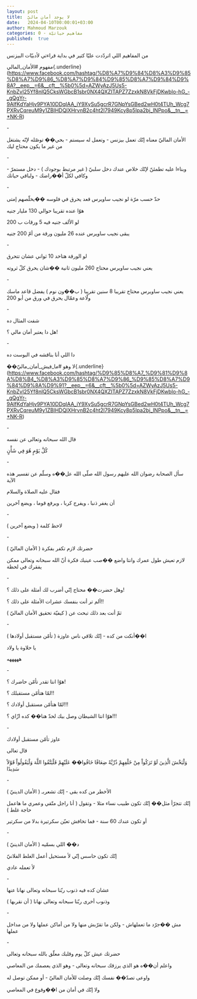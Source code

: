 ```yaml
---
layout: post
title:  لا يوجد أمان ماليّ
date:   2024-04-10T00:00:01+03:00
author: Mahmoud Marzouk
categories: 0 - مفاهيم حياتيّة
published:  true
---
```

من المفاهيم اللي اتردّدت عليّا كتير في بداية قراءتي لأدبيّات
البيزنس

مفهوم
\#الأمان_المالي{.underline}(https://www.facebook.com/hashtag/%D8%A7%D9%84%D8%A3%D9%85%D8%A7%D9%86_%D8%A7%D9%84%D9%85%D8%A7%D9%84%D9%8A?__eep__=6&__cft__%5b0%5d=AZWyAzJ5Us5-KnbZvI25Yf8nlQ5CksWGbcB1sbr0NX4QXZITAPZ7ZzxkN8VkFjDKwbIo-hG_-_gQgYr-9AIfKdYaHjv9PYA10DDqIAA_iY9XySu5gcrR7GNpYsGBed2wH0t4TUh_Wcg7PXRvCqreuM9y1ZBlHDQIXHrvnB2c4ht2l7949Kcy8p5Ipa2bj_INPpo&__tn__=*NK-R)

\-

الأمان الماليّ معناه إنّك تعمل بيزنس - وتعمل له سيستم - بحي�� توصّله لإنّه
يشتغل من غير ما يكون محتاج ليك

\-

وبناءا عليه تطمئنّ لإنّك خلاص عندك دخل سلبيّ ( غير مرتبط بوجودك ) - دخل
مستمرّ - وكافي لكلّ أ��راضك - ولباقي حياتك

\-

حدّ حسب مرّة لو نجيب ساويرس قعد يحرق في فلوسه ��يخلّصهم إمتى

هوّا عنده تقريبا حوالي 130 مليار جنيه

لو الألف جنيه فيه 5 ورقات ب 200

يبقى نجيب ساويرس عنده 26 مليون ورقة من أمّ 200 جنيه

\-

لو الورقة هتاخد 10 ثواني عشان تتحرق

يعني نجيب ساويرس محتاج 260 مليون ثانية ��شان يحرق كلّ ثروته

\-

يعني نجيب ساويرس محتاج تقريبا 8 سنين تقريبا ( ب��ون نوم ) يفضل قاعد ماسك
ولّاعة وعمّال يحرق في ورق من أبو 200

\-

شفت المثال ده

هل دا يعتبر أمان مالي ؟!

\-

دا اللي أنا بناقشه في البوست ده

��لا وهو
\#ما_فيش_أمان_ماليّ{.underline}(https://www.facebook.com/hashtag/%D9%85%D8%A7_%D9%81%D9%8A%D8%B4_%D8%A3%D9%85%D8%A7%D9%86_%D9%85%D8%A7%D9%84%D9%8A%D9%91?__eep__=6&__cft__%5b0%5d=AZWyAzJ5Us5-KnbZvI25Yf8nlQ5CksWGbcB1sbr0NX4QXZITAPZ7ZzxkN8VkFjDKwbIo-hG_-_gQgYr-9AIfKdYaHjv9PYA10DDqIAA_iY9XySu5gcrR7GNpYsGBed2wH0t4TUh_Wcg7PXRvCqreuM9y1ZBlHDQIXHrvnB2c4ht2l7949Kcy8p5Ipa2bj_INPpo&__tn__=*NK-R)

\-

قال الله سبحانه وتعالى عن نفسه

كُلَّ يَوْمٍ هُوَ فِي شَأْنٍ

\-

سأل الصحابة رضوان الله عليهم رسول الله صلّى الله عل��ه وسلّم عن تفسير هذه
الآية

فقال عليه الصلاة والسلام

أن يغفر ذنبا ، ويفرج كربا ، ويرفع قوما ، ويضع آخرين

\-

لاحظ كلمة ( ويضع آخرين )

\-

حضرتك لازم تكفر بفكرة ( الأمان الماليّ )

لازم تعيش طول عمرك وانتا واضع ��صب عينيك فكرة أنّ الله سبحانه وتعالى ممكن
يفقرك في لحظة

\-

وهل حضرت�� محتاج إنّي أضرب لك أمثلة على ذلك ؟!

ألم تر أنت بنفسك عشرات الأمثلة على ذلك ؟!!

ثمّ أنت بعد ذلك تبحث عن ( كيفيّة تحقيق الأمان الماليّ )

\-

ا��أنكت من كده - إنّك تلاقي ناس عاوزة ( تأمّن مستقبل أولادها )

يا حلاوة يا ولاد

هههههه

\-

هوّا انتا تقدر تأمّن حاضرك ؟!

لمّا هتأمّن مستقبلك ؟!!

لمّا هتأمّن مستقبل أولادك ؟!!!

هوّا انتا الشيطان وصل بيك لحدّ هنا�� كده ازّاي ؟!!!

\-

عاوز تأمّن مستقبل أولادك

قال تعالى

وَلْيَخْشَ الَّذِينَ لَوْ تَرَكُواْ مِنْ خَلْفِهِمْ ذُرِّيَّةً ضِعَافًا خَافُوا�� عَلَيْهِمْ فَلْيَتَّقُوا اللَّهَ
وَلْيَقُولُواْ قَوْلاً سَدِيدًا

\-

الأخطر من كده بقى - إنّك تشعربـ ( الأمان الدينيّ )

إنّك تتجرّأ مثل�� إنّك تكون طبيب نساء مثلا - وتقول ( أنا راجل متّقي وعمري ما
هاعمل حاجة غلط )

أو تكون عندك 60 سنة - فما تخافش تعيّن سكرتيرة بدلا من سكرتير

\-

د�� اللي بسمّيه ( الأمان الدينيّ )

إنّك تكون حاسس إنّي لأ مستحيل أعمل الغلط الفلانيّ

لأ تعمله عادي

\-

عشان كده فيه ذنوب ربّنا سبحانه وتعالى نهانا عنها

وذنوب أخرى ربّنا سبحانه وتعالى نهانا ( أن نقربها )

\-

مش ��جرّد ما تعملهاش - ولكن ما تقرّبش منها ولا من أماكن عملها ولا من مداخل
عملها

\-

حضرتك عيش كلّ يوم وقلبك معلّق بالله سبحانه وتعالى

واعلم أن��ه هو الذي يرزقك سبحانه وتعالى - وهو الذي يعصمك من
المعاصي

واوعى تصدّ�� نفسك إنّك وصلت للأمان الماليّ - أو ممكن توصل له

ولا إنّك في أمان من ا��وقوع في المعاصي

